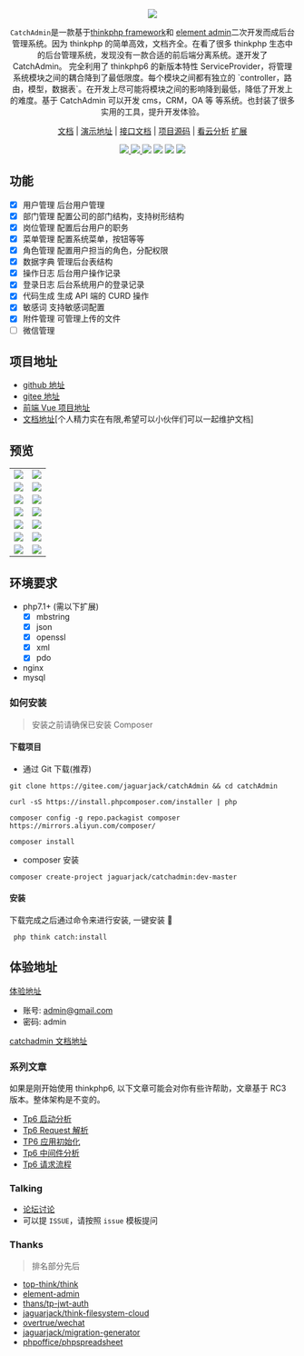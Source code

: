 <p align="center">
    <img src="https://cdn.learnku.com/uploads/images/202005/17/18206/zSuf7Ce5kM.png!large">
</p>


<p align="center"><code>CatchAdmin</code>是一款基于<a href="http://www.thinkphp.cn/" target="_blank">thinkphp framework</a>和
<a href="https://github.com/PanJiaChen/vue-element-admin/">element admin</a>二次开发而成后台管理系统。因为 thinkphp 的简单高效，文档齐全。在看了很多 thinkphp 生态中的后台管理系统，发现没有一款合适的前后端分离系统。遂开发了 CatchAdmin。
完全利用了 thinkphp6 的新版本特性 ServiceProvider，将管理系统模块之间的耦合降到了最低限度。每个模块之间都有独立的 `controller，路由，模型，数据表`。在开发上尽可能将模块之间的影响降到最低，降低了开发上的难度。基于 CatchAdmin 可以开发 cms，CRM，OA 等
等系统。也封装了很多实用的工具，提升开发体验。
</p>

<p align="center">
<a href="http://doc.catchadmin.com/">文档</a> |
<a href="http://vue.catchadmin.com">演示地址</a> |
<a href="http://apidoc.catchadmin.com">接口文档</a> |
<a href="https://gitee.com/jaguarjack/catchAdmin">项目源码</a> |
<a href="https://www.kancloud.cn/akasishikelu/thinkphp6">看云分析</a> 
<a href="#extensions">扩展</a>
</p>

<p align="center">
    <a href="https://gitee.com/jaguarjack/catchAdmin" target="_blank">
        <img src="https://svg.hamm.cn/gitee.svg?type=star&user=jaguarjack&project=catchAdmin"/>
    </a >
    <a href="https://gitee.com/jaguarjack/catchAdmin" target="_blank">
        <img src="https://svg.hamm.cn/gitee.svg?type=fork&user=jaguarjack&project=catchAdmin"/>
    </a >
    <img src="https://svg.hamm.cn/badge.svg?key=Base&value=ThinkPHP6"/>
    <img src="https://svg.hamm.cn/badge.svg?key=Data&value=MySQL5.5"/>
    <img src="https://svg.hamm.cn/badge.svg?key=Runtime&value=PHP7.1"/>
    <img src="https://svg.hamm.cn/badge.svg?key=License&value=Apache-2.0"/>
</p >

## 功能
- [x] 用户管理 后台用户管理
- [x] 部门管理 配置公司的部门结构，支持树形结构
- [x] 岗位管理 配置后台用户的职务
- [x] 菜单管理 配置系统菜单，按钮等等
- [x] 角色管理 配置用户担当的角色，分配权限
- [x] 数据字典 管理后台表结构
- [x] 操作日志 后台用户操作记录
- [x] 登录日志 后台系统用户的登录记录
- [x] 代码生成 生成 API 端的 CURD 操作
- [x] 敏感词  支持敏感词配置
- [x] 附件管理 可管理上传的文件
- [ ] 微信管理

## 项目地址
- [github 地址](https://github.com/yanwenwu/catch-admin)
- [gitee 地址](https://gitee.com/jaguarjack/catchAdmin)
- [前端 Vue 项目地址](https://github.com/yanwenwu/catch-admin-vue)
- [文档地址](https://github.com/catch-admin/document)[个人精力实在有限,希望可以小伙伴们可以一起维护文档]
## 预览
<table>
    <tr>
        <td><img src="https://s1.ax1x.com/2020/09/07/wucNXq.md.png"></td>
        <td><img src="https://s1.ax1x.com/2020/09/07/wucm6I.md.png"></td>
    </tr>
    <tr>
        <td><img src="https://s1.ax1x.com/2020/09/07/wucZpd.md.png"></td>
        <td><img src="https://s1.ax1x.com/2020/09/07/wuce1A.md.png"></td>
    </tr>
    <tr>
        <td><img src="https://s1.ax1x.com/2020/09/07/wucnXt.md.png"></td>
        <td><img src="https://s1.ax1x.com/2020/09/07/wucKnP.md.png"></td>
    </tr>
    <tr>
        <td><img src="https://s1.ax1x.com/2020/09/07/wuc3tg.md.png"></td>
        <td><img src="https://s1.ax1x.com/2020/09/07/wucM0f.md.png"></td>
    </tr>
    <tr>
        <td><img src="https://s1.ax1x.com/2020/09/07/wucQ78.md.png"></td>
        <td><img src="https://s1.ax1x.com/2020/09/07/wuc1AS.md.png"></td>
    </tr>
     <tr>
        <td><img src="https://s1.ax1x.com/2020/09/07/wuc8hQ.md.png"></td>
        <td><img src="https://s1.ax1x.com/2020/09/07/wucY1s.md.png"></td>
    </tr>
    <tr>
        <td><img src="https://s1.ax1x.com/2020/09/07/wucJpj.md.png"></td>
        <td><img src="https://s1.ax1x.com/2020/09/07/wuctcn.md.png"></td>
    </tr>
</table>

## 环境要求
- php7.1+ (需以下扩展)
    - [x] mbstring
    - [x] json
    - [x] openssl
    - [x] xml
    - [x] pdo
- nginx
- mysql

### 如何安装
> 安装之前请确保已安装 Composer

#### 下载项目
- 通过 Git 下载(推荐)
```shell
git clone https://gitee.com/jaguarjack/catchAdmin && cd catchAdmin

curl -sS https://install.phpcomposer.com/installer | php

composer config -g repo.packagist composer https://mirrors.aliyun.com/composer/

composer install

```
- composer 安装
```shell
composer create-project jaguarjack/catchadmin:dev-master
```

#### 安装
下载完成之后通过命令来进行安装, 一键安装 🚀
```shell
 php think catch:install 
```

## 体验地址

[体验地址](http://vue.catchadmin.com)
- 账号: admin@gmail.com
- 密码: admin

[catchadmin 文档地址](http://doc.catchadmin.com)

### 系列文章
如果是刚开始使用 thinkphp6, 以下文章可能会对你有些许帮助，文章基于 RC3 版本。整体架构是不变的。
- [Tp6 启动分析](https://www.kancloud.cn/akasishikelu/thinkphp6/1129385)
- [Tp6 Request 解析](https://www.kancloud.cn/akasishikelu/thinkphp6/1134496)
- [TP6 应用初始化](https://www.kancloud.cn/akasishikelu/thinkphp6/1130427)
- [Tp6 中间件分析](https://www.kancloud.cn/akasishikelu/thinkphp6/1136616)
- [Tp6 请求流程](https://www.kancloud.cn/akasishikelu/thinkphp6/1136608)

### Talking
- [论坛讨论](http://bbs.catchadmin.com)
- 可以提 `ISSUE`，请按照 `issue` 模板提问

### Thanks
> 排名部分先后

- [top-think/think](https://github.com/top-think/think)
- [element-admin](https://panjiachen.gitee.io/vue-element-admin-site/zh/)
- [thans/tp-jwt-auth](https://packagist.org/packages/thans/tp-jwt-auth)
- [jaguarjack/think-filesystem-cloud](https://github.com/yanwenwu/think-filesystem-cloud)
- [overtrue/wechat](https://github.com/overtrue/wechat)
- [jaguarjack/migration-generator](https://github.com/yanwenwu/migration-generator)
- [phpoffice/phpspreadsheet](https://github.com/PHPOffice/PhpSpreadsheet)

